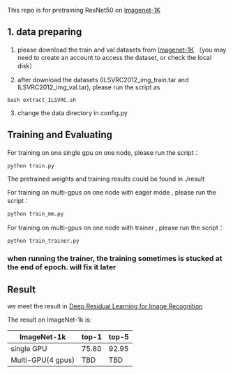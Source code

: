 This repo is for pretraining ResNet50 on [Imagenet-1K](https://image-net.org/) 

## 1. data preparing ##

1. please download the train and val datasets from [Imagenet-1K](https://image-net.org/) （you may need to create an account to access the dataset, or check the local disk）

2. after download the datasets (ILSVRC2012_img_train.tar and ILSVRC2012_img_val.tar), please run the script as 

```
bash extract_ILSVRC.sh
```
3. change the data directory in config.py


## Training and Evaluating ##

For training on one single gpu on one node, please run the script：
```
python train.py
```
The pretrained weights and training results could be found in ./result 

For training on multi-gpus on one node with eager mode , please run the script：
```
python train_mm.py
```

For training on multi-gpus on one node with trainer , please run the script：
```
python train_trainer.py
```

### when running the trainer, the training sometimes is stucked at the end of epoch. will fix it later 


## Result ##

we meet the result in [Deep Residual Learning for Image Recognition](https://arxiv.org/abs/1512.03385)

The result on ImageNet-1k is:

|ImageNet-1k|top-1 | top-5|
|---        |---   |---   |
|      single GPU     |75.80 |92.95 |
|      Multi-GPU(4 gpus)     |TBD |TBD|


